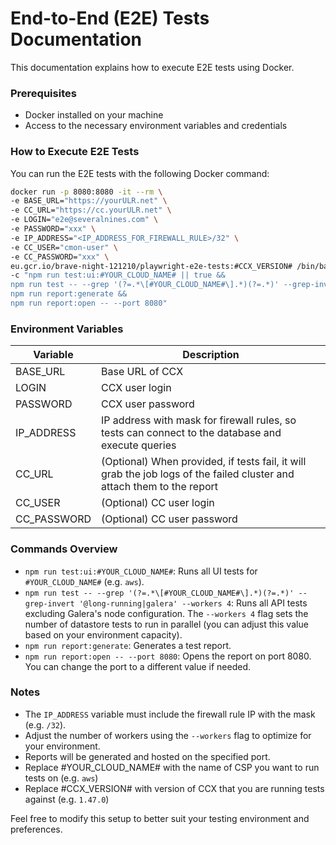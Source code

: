 # End-to-End (E2E) Tests Documentation

This documentation explains how to execute E2E tests using Docker.

### Prerequisites

- Docker installed on your machine
- Access to the necessary environment variables and credentials

### How to Execute E2E Tests

You can run the E2E tests with the following Docker command:

```bash
docker run -p 8080:8080 -it --rm \
-e BASE_URL="https://yourULR.net" \
-e CC_URL="https://cc.yourULR.net" \
-e LOGIN="e2e@severalnines.com" \
-e PASSWORD="xxx" \
-e IP_ADDRESS="<IP_ADDRESS_FOR_FIREWALL_RULE>/32" \
-e CC_USER="cmon-user" \
-e CC_PASSWORD="xxx" \
eu.gcr.io/brave-night-121210/playwright-e2e-tests:#CCX_VERSION# /bin/bash \
-c "npm run test:ui:#YOUR_CLOUD_NAME# || true && 
npm run test -- --grep '(?=.*\[#YOUR_CLOUD_NAME#\].*)(?=.*)' --grep-invert '@long-running|galera' --workers 4 || true &&
npm run report:generate &&
npm run report:open -- --port 8080"
```

### Environment Variables

| Variable   | Description                                                                                                      |
|------------|------------------------------------------------------------------------------------------------------------------|
| BASE_URL   | Base URL of CCX                                                                                                  |
| LOGIN      | CCX user login                                                                                                   |
| PASSWORD   | CCX user password                                                                                                |
| IP_ADDRESS | IP address with mask for firewall rules, so tests can connect to the database and execute queries                |
| CC_URL     | (Optional) When provided, if tests fail, it will grab the job logs of the failed cluster and attach them to the report |
| CC_USER    | (Optional) CC user login                                                                                         |
| CC_PASSWORD| (Optional) CC user password                                                                                      |

### Commands Overview

- `npm run test:ui:#YOUR_CLOUD_NAME#`: Runs all UI tests for `#YOUR_CLOUD_NAME#` (e.g. `aws`).
- `npm run test -- --grep '(?=.*\[#YOUR_CLOUD_NAME#\].*)(?=.*)' --grep-invert '@long-running|galera' --workers 4`: Runs all API tests excluding Galera's node configuration. The `--workers 4` flag sets the number of datastore tests to run in parallel (you can adjust this value based on your environment capacity).
- `npm run report:generate`: Generates a test report.
- `npm run report:open -- --port 8080`: Opens the report on port 8080. You can change the port to a different value if needed.

### Notes

- The `IP_ADDRESS` variable must include the firewall rule IP with the mask (e.g. `/32`).
- Adjust the number of workers using the `--workers` flag to optimize for your environment.
- Reports will be generated and hosted on the specified port.
- Replace #YOUR_CLOUD_NAME# with the name of CSP you want to run tests on (e.g. `aws`)
- Replace #CCX_VERSION# with version of CCX that you are running tests against (e.g. `1.47.0`)

Feel free to modify this setup to better suit your testing environment and preferences.

